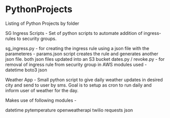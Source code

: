 # PythonProjects
Listing of Python Projects by folder

SG Ingress Scripts -
Set of python scripts to automate addition of ingress-rules to security groups.

sg_ingress.py - for creating the ingress rule using a json file with the parameteres - params.json
script creates the rule and generates another json file. both json files updated into an S3 bucket
dates.py / revoke.py - for removal of ingress rule from security group in AWS
modules used - datetime boto3 json



Weather App - 
Small python script to give daily weather updates in desired city and send to user by sms. Goal is to setup as cron to run daily and inform user of weather for the day.

Makes use of following modules -

datetime pytemperature openweatherapi twilio requests json
